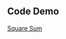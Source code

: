 ## Code Demo
<a href="https://need4swede.github.io/Codewars-JavaScript/square-sum/index.html">Square Sum</a>
